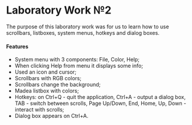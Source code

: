 Laboratory Work №2
==================

The purpose of this laboratory work was for us to learn how to use scrollbars, listboxes, system menus, hotkeys and dialog boxes.

#### Features
* System menu with 3 components: File, Color, Help;
* When clicking Help from menu it displays some info;
* Used an icon and cursor;
* Scrollbars with RGB colors; 
* Scrollbars change the background;
* Madea listbox with colors;
* Hotkeys: on Ctrl+Q - quit the application, Ctrl+A - output a dialog box, TAB - switch between scrolls, Page Up/Down, End, Home, Up, Down - interact with scrolls;
* Dialog box appears on Ctrl+A.

